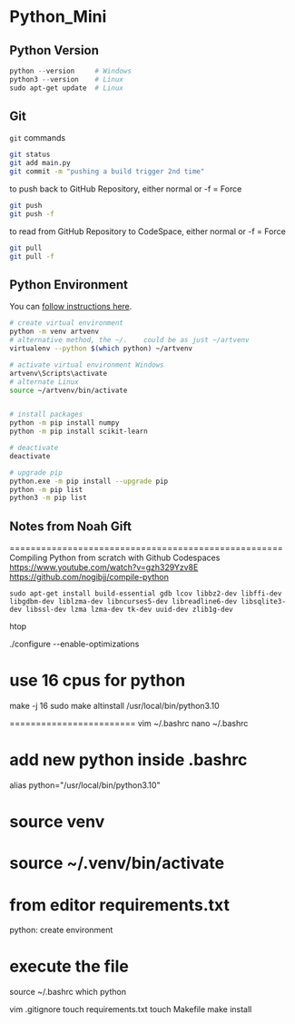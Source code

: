 # Python_Mini

## Python Version
```powershell
python --version     # Windows
python3 --version    # Linux
sudo apt-get update  # Linux
```

## Git
`git` commands

```bash
git status
git add main.py
git commit -m "pushing a build trigger 2nd time"

```

to push back to GitHub Repository, either normal or -f = Force
```bash
git push
git push -f 
```

to read from GitHub Repository to CodeSpace, either normal or -f = Force
```bash
git pull
git pull -f
```

## Python Environment
You can [follow instructions here](https://realpython.com/python-virtual-environments-a-primer/).

```bash
# create virtual environment
python -m venv artvenv
# alternative method, the ~/.    could be as just ~/artvenv
virtualenv --python $(which python) ~/artvenv

# activate virtual environment Windows
artvenv\Scripts\activate
# alternate Linux
source ~/artvenv/bin/activate


# install packages
python -m pip install numpy
python -m pip install scikit-learn
```
```bash
# deactivate
deactivate

# upgrade pip
python.exe -m pip install --upgrade pip
python -m pip list
python3 -m pip list
```

## Notes from Noah Gift
====================================================
Compiling Python from scratch with Github Codespaces
https://www.youtube.com/watch?v=gzh329Yzv8E
https://github.com/nogibjj/compile-python

`sudo apt-get install build-essential gdb lcov libbz2-dev libffi-dev libgdbm-dev liblzma-dev libncurses5-dev libreadline6-dev libsqlite3-dev libssl-dev lzma lzma-dev tk-dev uuid-dev zlib1g-dev`

htop

./configure --enable-optimizations

# use 16 cpus for python
make -j 16
sudo make altinstall
/usr/local/bin/python3.10

========================
vim ~/.bashrc
nano ~/.bashrc
# add new python inside .bashrc
alias python="/usr/local/bin/python3.10"
# source venv
source ~/.venv/bin/activate
========================
# from editor requirements.txt
<f1> python: create environment


# execute the file
source ~/.bashrc
which python


vim .gitignore
touch requirements.txt
touch Makefile
make install


